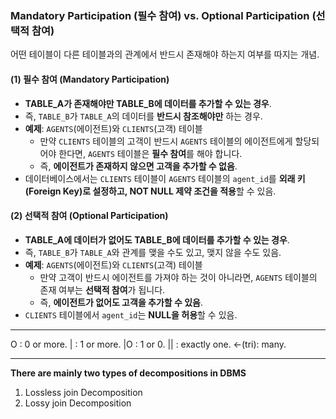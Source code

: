 
### **Mandatory Participation (필수 참여) vs. Optional Participation (선택적 참여)**

어떤 테이블이 다른 테이블과의 관계에서 반드시 존재해야 하는지 여부를 따지는 개념.

#### **(1) 필수 참여 (Mandatory Participation)**

- **TABLE_A가 존재해야만 TABLE_B에 데이터를 추가할 수 있는 경우**.
- 즉, `TABLE_B`가 `TABLE_A`의 데이터를 **반드시 참조해야만** 하는 경우.
- **예제**: `AGENTS`(에이전트)와 `CLIENTS`(고객) 테이블
    - 만약 `CLIENTS` 테이블의 고객이 반드시 `AGENTS` 테이블의 에이전트에게 할당되어야 한다면, `AGENTS` 테이블은 **필수 참여**를 해야 합니다.
    - 즉, **에이전트가 존재하지 않으면 고객을 추가할 수 없음**.
- 데이터베이스에서는 `CLIENTS` 테이블이 `AGENTS` 테이블의 `agent_id`를 **외래 키(Foreign Key)로 설정하고, NOT NULL 제약 조건을 적용**할 수 있음.

#### **(2) 선택적 참여 (Optional Participation)**

- **TABLE_A에 데이터가 없어도 TABLE_B에 데이터를 추가할 수 있는 경우**.
- 즉, `TABLE_B`가 `TABLE_A`와 관계를 맺을 수도 있고, 맺지 않을 수도 있음.
- **예제**: `AGENTS`(에이전트)와 `CLIENTS`(고객) 테이블
    - 만약 고객이 반드시 에이전트를 가져야 하는 것이 아니라면, `AGENTS` 테이블의 존재 여부는 **선택적 참여**가 됩니다.
    - 즉, **에이전트가 없어도 고객을 추가할 수 있음**.
- `CLIENTS` 테이블에서 `agent_id`는 **NULL을 허용**할 수 있음.

---

O : 0 or more.
| : 1 or more.
|O : 1 or 0.
|| : exactly one.
<-(tri): many.

---
****There are mainly two types of decompositions in DBMS**** 

1. Lossless join Decomposition
2. Lossy join Decomposition

